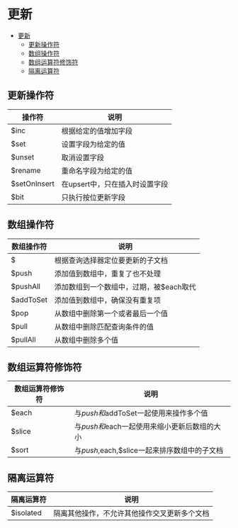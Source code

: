 # 更新

<!-- TOC -->

- [更新](#更新)
    - [更新操作符](#更新操作符)
    - [数组操作符](#数组操作符)
    - [数组运算符修饰符](#数组运算符修饰符)
    - [隔离运算符](#隔离运算符)

<!-- /TOC -->

## 更新操作符

| 操作符  | 说明  |
|---|---|
| $inc  | 根据给定的值增加字段  |
| $set  | 设置字段为给定的值  |
| $unset  | 取消设置字段  |
| $rename  | 重命名字段为给定的值  |
| $setOnInsert  | 在upsert中，只在插入时设置字段  |
| $bit  | 只执行按位更新字段  |

## 数组操作符

| 数组操作符  | 说明  |
|---|---|
| $  | 根据查询选择器定位要更新的子文档  |
| $push  | 添加值到数组中，重复了也不处理  | 
| $pushAll  | 添加数组到一个数组中，过期，被$each取代  |
| $addToSet  | 添加值到数组中，确保没有重复项 |
| $pop  | 从数组中删除第一个或者最后一个值  |
| $pull  | 从数组中删除匹配查询条件的值  |
| $pullAll  | 从数组中删除多个值  |

## 数组运算符修饰符

| 数组运算符修饰符  | 说明  |
|---|---|
| $each  | 与$push和$addToSet一起使用来操作多个值  |
| $slice  | 与$push和$each一起使用来缩小更新后数组的大小  |
| $sort  | 与$push,$each,$slice一起来排序数组中的子文档  |

## 隔离运算符

| 隔离运算符  | 说明  |
|---|---|
| $isolated  | 隔离其他操作，不允许其他操作交叉更新多个文档  |

